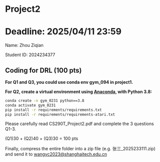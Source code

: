 # Project2   
# Deadline: 2025/04/11  23:59

Name: Zhou Ziqian	

Student ID: 2024234377


## Coding for DRL (100 pts)

**For Q1 and Q3, you could use conda env gym_094 in project1.**


**For Q2, create a virtual environment using [Anaconda](https://www.anaconda.com/download), with Python 3.8:**
```bash
conda create -n gym_0231 python==3.8
conda activate gym_0231
pip install -r requirements/requirements.txt
pip install -r requirements/requirements-atari.txt
```

Please carefully read CS290T_Project2.pdf and complete the 3 questions Q1-3. 



(Q1)30 + (Q2)40 + (Q3)30 = 100 pts


Finally, compress the entire folder into a zip file (e.g. 张三_2025233111.zip) and send it to wangyc2023@shanghaitech.edu.cn